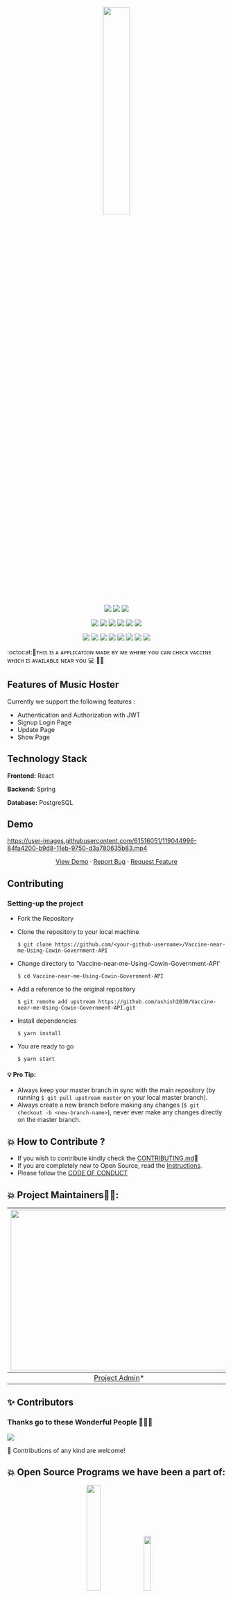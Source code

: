 
<p align="center">
    <a href="https://iread.ga">
        <img src="https://user-images.githubusercontent.com/61516051/125580030-e7dcf43f-b387-4bf4-8e88-980ab54ad0de.png" width="35%">
    </a>
</p>

<div align="center">
    
<a href="https://github.com/ashish2030/Vaccine-near-me-Using-Cowin-Government-API"><img src="https://badges.frapsoft.com/os/v1/open-source.svg?v=103"></a>
<a href="https://github.com/ashish2030/Vaccine-near-me-Using-Cowin-Government-API"><img src="https://img.shields.io/badge/Built%20by-developers%20%3C%2F%3E-0059b3"></a>
<a href="https://reactjs.org/docs/"><img src="https://img.shields.io/badge/Made%20with-Javascript-brightgreen.svg"></a><br>
    
<a href="https://github.com/ashish2030/Vaccine-near-me-Using-Cowin-Government-API"><img src="https://img.shields.io/static/v1.svg?label=Contributions&message=Welcome&color=yellow"></a>
<a href="https://github.com/vigneshshettyin/"><img src="https://img.shields.io/badge/Maintained%3F-yes-brightgreen.svg?v=103"></a>
<a href="https://github.com/ashish2030/Vaccine-near-me-Using-Cowin-Government-API"><img src="https://img.shields.io/github/repo-size/ashish2030/Vaccine-near-me-Using-Cowin-Government-API.svg?label=Repo%20size&style=flat"></a>
<a href="https://github.com/ashish2030/Vaccine-near-me-Using-Cowin-Government-API"><img src="https://img.shields.io/tokei/lines/github/ashish2030/Vaccine-near-me-Using-Cowin-Government-API?color=yellow&label=Lines%20of%20Code"></a>
<a href="https://github.com/ashish2030/Vaccine-near-me-Using-Cowin-Government-API/blob/main/LICENSE"><img src="https://img.shields.io/badge/license-MPL_2.0-brightgreen.svg?v=103"></a>
<a href="https://github.com/ashish2030/Vaccine-near-me-Using-Cowin-Government-API/watchers"><img src="https://img.shields.io/github/watchers/ashish2030/Vaccine-near-me-Using-Cowin-Government-API"></a>
  
<a href="https://github.com/ashish2030/Vaccine-near-me-Using-Cowin-Government-API/graphs/contributors"><img src="https://img.shields.io/github/contributors/ashish2030/Vaccine-near-me-Using-Cowin-Government-API?color=brightgreen"></a>
<a href="https://github.com/ashish2030/Vaccine-near-me-Using-Cowin-Government-API/stargazers"><img src="https://img.shields.io/github/stars/ashish2030/Vaccine-near-me-Using-Cowin-Government-API?color=0059b3"></a>
<a href="https://github.com/ashish2030/Vaccine-near-me-Using-Cowin-Government-API/network/members"><img src="https://img.shields.io/github/forks/ashish2030/Vaccine-near-me-Using-Cowin-Government-API?color=yellow"></a>
<a href="https://github.com/ashish2030/Vaccine-near-me-Using-Cowin-Government-API/issues"><img src="https://img.shields.io/github/issues/ashish2030/Vaccine-near-me-Using-Cowin-Government-API?color=brightgreen"></a>
<a href="https://github.com/ashish2030/Vaccine-near-me-Using-Cowin-Government-API/issues?q=is%3Aissue+is%3Aclosed"><img src="https://img.shields.io/github/issues-closed-raw/ashish2030/Vaccine-near-me-Using-Cowin-Government-API?color=0059b3"></a>
<a href="https://github.com/ashish2030/Vaccine-near-me-Using-Cowin-Government-API/pulls"><img src="https://img.shields.io/github/issues-pr/ashish2030/Vaccine-near-me-Using-Cowin-Government-API?color=yellow"></a>
	<a href="https://github.com/ashish2030/Vaccine-near-me-Using-Cowin-Government-API/commits/master"><img src="https://img.shields.io/github/last-commit/ashish2030/Vaccine-near-me-Using-Cowin-Government-API"></a> 
<a href="https://github.com/ashish2030/Vaccine-near-me-Using-Cowin-Government-API/pulls?q=is%3Apr+is%3Aclosed"><img src="https://img.shields.io/github/issues-pr-closed-raw/ashish2030/Vaccine-near-me-Using-Cowin-Government-API?color=brightgreen"></a> 
</div>
:octocat:🌟ᴛʜɪꜱ ɪꜱ ᴀ ᴀᴘᴘʟɪᴄᴀᴛɪᴏɴ ᴍᴀᴅᴇ ʙʏ ᴍᴇ ᴡʜᴇʀᴇ ʏᴏᴜ ᴄᴀɴ ᴄʜᴇᴄᴋ ᴠᴀᴄᴄɪɴᴇ ᴡʜɪᴄʜ ɪꜱ ᴀᴠᴀɪʟᴀʙʟᴇ ɴᴇᴀʀ ʏᴏᴜ 💻 🎯🚀 


## Features of Music Hoster 
 Currently we support the following features :
* Authentication and Authorization with JWT 
* Signup Login Page
* Update Page
* Show Page

## Technology Stack

**Frontend:** React 

**Backend:** Spring 

**Database:** PostgreSQL  



## Demo

https://user-images.githubusercontent.com/61516051/119044996-84fa4200-b9d8-11eb-9750-d3a780635b83.mp4

<p align="center">
    <a href="https://image-hoster-ashish.herokuapp.com/" target="blank">View Demo</a>
    ·
    <a href="https://github.com/ashish2030/Vaccine-near-me-Using-Cowin-Government-API/issues/new/choose">Report Bug</a>
    ·
    <a href="https://github.com/ashish2030/Vaccine-near-me-Using-Cowin-Government-API/issues/new/choose">Request Feature</a>
</p>



## Contributing

### Setting-up the project

  * Fork the Repository
  * Clone the repository to your local machine
   
    `$ git clone https://github.com/<your-github-username>/Vaccine-near-me-Using-Cowin-Government-API`
  * Change directory to 'Vaccine-near-me-Using-Cowin-Government-API'
  
    `$ cd Vaccine-near-me-Using-Cowin-Government-API`
  * Add a reference to the original repository
    
    `$ git remote add upstream https://github.com/ashish2030/Vaccine-near-me-Using-Cowin-Government-API.git`
  * Install dependencies
  
    `$ yarn install`
  * You are ready to go
  
    `$ yarn start`
  
#### 💡️ **Pro Tip:** 
  * Always keep your master branch in sync with the main repository (by running `$ git pull upstream master` on your local master branch). 
  * Always create a new branch before making any changes (`$ git checkout -b <new-branch-name>`), never ever make any changes directly on the master branch.

 


## 💥 How to Contribute ?
- If you wish to contribute kindly check the [CONTRIBUTING.md](https://github.com/ashish2030/Vaccine-near-me-Using-Cowin-Government-API/blob/master/CONTRIBUTING.md)🤝
- If you are completely new to Open Source, read the [Instructions](https://github.com/ashish2030/Vaccine-near-me-Using-Cowin-Government-API/blob/master/INSTRUCTIONS.md).
- Please follow the [CODE OF CONDUCT](https://github.com/ashish2030/Vaccine-near-me-Using-Cowin-Government-API/blob/master/CODE_Of_CONDUCT.md)

## 💥 Project Maintainers👨🏫:

| <img src = "https://github.com/Ashish2030/E-Commerce-Website-Using-NodeJS/blob/master/public/css/Assets/a.jpg" width = 500 height = 370> | <img src = "https://user-images.githubusercontent.com/61516051/125223627-b6f99780-e2e9-11eb-85e5-f6be4794e268.png" width = 500 height = 370> 
| :------------------------------------------------------------------------------------------: | :------------------------------------------------------------------------------------------: 
|                    [Project Admin](https://github.com/Ashish2030)\*                   |     [Mentor](https://github.com/MukulKolpe)\*     |


## ✨ Contributors
### Thanks go to these Wonderful People 👨🏻‍💻
<a href="https://github.com/ashish2030/Vaccine-near-me-Using-Cowin-Government-API/graphs/contributors">
  <img src="https://contrib.rocks/image?repo=ashish2030/Vaccine-near-me-Using-Cowin-Government-API" />
</a>

🚀 Contributions of any kind are welcome!



</a>

## 💥 Open Source Programs we have been a part of:
<p align="center">
<a href="https://letsgrowmore.in/soc/"><img src="https://github.com/Ashish2030/E-Commerce-Website-Using-NodeJS/blob/master/public/css/Assets/lgmsoc.png" width="25%"></a>&nbsp;&nbsp;&nbsp;
<a href="https://letsgrowmore.in/soc/"><img src="https://github.com/Ashish2030/E-Commerce-Website-Using-NodeJS/blob/master/public/css/Assets/output-onlinepngtools.png" width="18%"></a>
	
</p>
